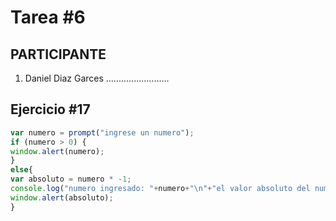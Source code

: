 # Tarea #6

## PARTICIPANTE
1. Daniel Diaz Garces .........................

## Ejercicio #17

```javascript
var numero = prompt("ingrese un numero");
if (numero > 0) {
window.alert(numero);
}
else{
var absoluto = numero * -1;
console.log("numero ingresado: "+numero+"\n"+"el valor absoluto del numero negativo ingresado es: "+absoluto);
window.alert(absoluto);
}
```